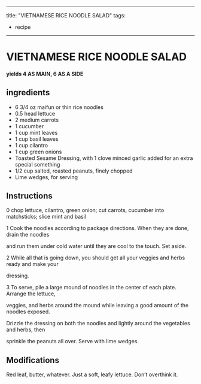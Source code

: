 
---
title: "VIETNAMESE RICE NOODLE SALAD"
tags:
  - recipe
---
# VIETNAMESE RICE NOODLE SALAD



#### yields  4 AS MAIN, 6 AS A SIDE


## ingredients
* 6 3/4 oz maifun or thin rice noodles 
* 0.5 head lettuce 
* 2 medium carrots 
* 1 cucumber 
* 1 cup mint leaves 
* 1 cup basil leaves 
* 1 cup cilantro 
* 1 cup green onions 
* Toasted Sesame Dressing, with 1 clove minced garlic added for an extra special something 
* 1/2 cup salted, roasted peanuts, finely chopped 
* Lime wedges, for serving 



## Instructions
0 chop lettuce, cilantro, green onion; cut carrots, cucumber into matchsticks; slice mint and basil

1 Cook the noodles according to package directions. When they are done, drain the noodles

and run them under cold water until they are cool to the touch. Set aside.

2 While all that is going down, you should get all your veggies and herbs ready and make your

dressing.

3 To serve, pile a large mound of noodles in the center of each plate. Arrange the lettuce,

veggies, and herbs around the mound while leaving a good amount of the noodles exposed.

Drizzle the dressing on both the noodles and lightly around the vegetables and herbs, then

sprinkle the peanuts all over. Serve with lime wedges.



## Modifications
Red leaf, butter, whatever. Just a soft, leafy lettuce. Don’t overthink it.





